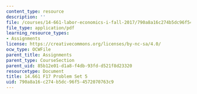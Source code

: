 ```yaml
---
content_type: resource
description: ''
file: /courses/14-661-labor-economics-i-fall-2017/790a8a16c274b5dc96f54572070763c9_MIT14_661F17_pset5.pdf
file_type: application/pdf
learning_resource_types:
- Assignments
license: https://creativecommons.org/licenses/by-nc-sa/4.0/
ocw_type: OCWFile
parent_title: Assignments
parent_type: CourseSection
parent_uid: 85b12e01-d1a8-f4db-93fd-d521f8d23320
resourcetype: Document
title: 14.661 F17 Problem Set 5
uid: 790a8a16-c274-b5dc-96f5-4572070763c9
---
```

